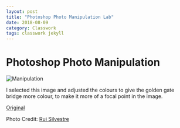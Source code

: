 ```yaml
---
layout: post
title: "Photoshop Photo Manipulation Lab"
date: 2018-08-09
category: Classwork
tags: classwork jekyll
---
```

# Photoshop Photo Manipulation

![Manipulation](https://kammorne.github.io/img/classwork/L2PhotoManipulation.jpg)

I selected this image and adjusted the colours to give the golden gate bridge more colour, to make it more of a focal point in the image.

[Original](https://unsplash.com/photos/oXJwXE5Mjz8)

Photo Credit: [Rui Silvestre](https://unsplash.com/@ruisilvestrecreative?utm_medium=referral&utm_campaign=photographer-credit&utm_content=creditBadge)

